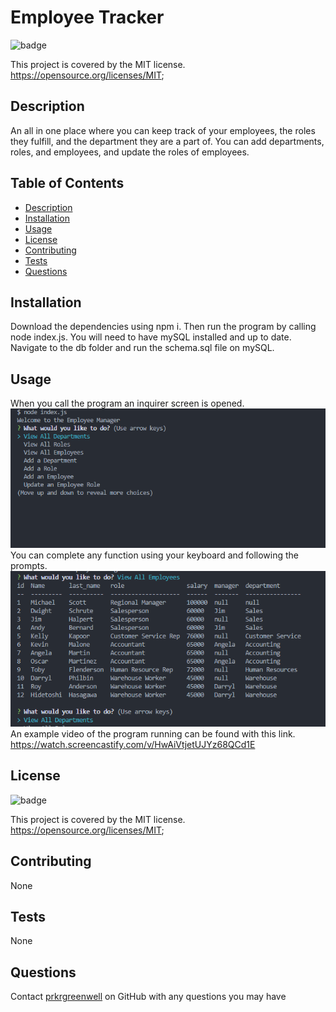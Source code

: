 # Employee Tracker

![badge](https://img.shields.io/badge/license-MIT-brightgreen)

This project is covered by the MIT license.
https://opensource.org/licenses/MIT;

## Description

An all in one place where you can keep track of your employees, the roles they fulfill, and the department they are a part of. You can add departments, roles, and employees, and update the roles of employees.

## Table of Contents

- [Description](#description)
- [Installation](#installation)
- [Usage](#usage)
- [License](#license)
- [Contributing](#contributing)
- [Tests](#tests)
- [Questions](#questions)

## Installation

Download the dependencies using npm i. Then run the program by calling node index.js. You will need to have mySQL installed and up to date. Navigate to the db folder and run the schema.sql file on mySQL.

## Usage

When you call the program an inquirer screen is opened.
![image](./assets/main_menu.png)
You can complete any function using your keyboard and following the prompts.
![image](./assets/employee_table.png)
An example video of the program running can be found with this link.
https://watch.screencastify.com/v/HwAiVtjetUJYz68QCd1E

## License

![badge](https://img.shields.io/badge/license-MIT-brightgreen)

This project is covered by the MIT license.
https://opensource.org/licenses/MIT;

## Contributing

None

## Tests

None

## Questions

Contact [prkrgreenwell](https://github.com/prkrgreenwell) on GitHub with any questions you may have
